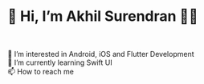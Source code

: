 <h1>👋 Hi, I’m Akhil Surendran 👨‍💻</h1><br> 
<p>
👀 I’m interested in Android, iOS and Flutter Development<br> 
🌱 I’m currently learning Swift UI<br> 
<!-- 💞️ I’m looking to collaborate on <br>  -->
📫 How to reach me <br> 
</p>
